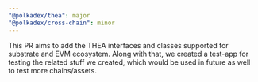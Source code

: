 ```yaml
---
"@polkadex/thea": major
"@polkadex/cross-chain": minor
---
```


This PR aims to add the THEA interfaces and classes supported for substrate and EVM ecosystem. Along with that, we created a test-app for testing the related stuff we created, which would be used in future as well to test more chains/assets.
